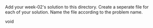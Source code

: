 Add your week-02's solution to this directory.
Create a seperate file for each of your solution. Name the file according to the problem name.

void
